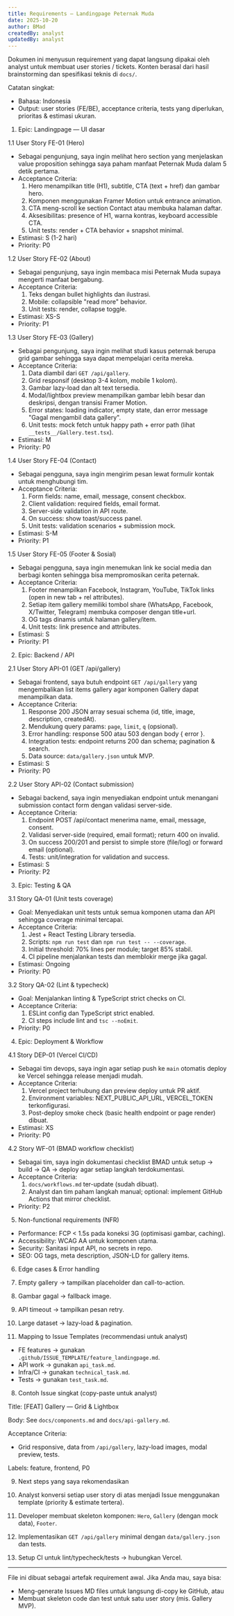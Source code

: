 ```yaml
---
title: Requirements — Landingpage Peternak Muda
date: 2025-10-20
author: BMad
createdBy: analyst
updatedBy: analyst
---
```


Dokumen ini menyusun requirement yang dapat langsung dipakai oleh analyst untuk membuat user stories / tickets. Konten berasal dari hasil brainstorming dan spesifikasi teknis di `docs/`.

Catatan singkat:
- Bahasa: Indonesia
- Output: user stories (FE/BE), acceptance criteria, tests yang diperlukan, prioritas & estimasi ukuran.

1. Epic: Landingpage — UI dasar

1.1 User Story FE-01 (Hero)
- Sebagai pengunjung, saya ingin melihat hero section yang menjelaskan value proposition sehingga saya paham manfaat Peternak Muda dalam 5 detik pertama.
- Acceptance Criteria:
  1. Hero menampilkan title (H1), subtitle, CTA (text + href) dan gambar hero.
  2. Komponen menggunakan Framer Motion untuk entrance animation.
  3. CTA meng-scroll ke section Contact atau membuka halaman daftar.
  4. Aksesibilitas: presence of H1, warna kontras, keyboard accessible CTA.
  5. Unit tests: render + CTA behavior + snapshot minimal.
- Estimasi: S (1-2 hari)
- Priority: P0

1.2 User Story FE-02 (About)
- Sebagai pengunjung, saya ingin membaca misi Peternak Muda supaya mengerti manfaat bergabung.
- Acceptance Criteria:
  1. Teks dengan bullet highlights dan ilustrasi.
  2. Mobile: collapsible "read more" behavior.
  3. Unit tests: render, collapse toggle.
- Estimasi: XS-S
- Priority: P1

1.3 User Story FE-03 (Gallery)
- Sebagai pengunjung, saya ingin melihat studi kasus peternak berupa grid gambar sehingga saya dapat mempelajari cerita mereka.
- Acceptance Criteria:
  1. Data diambil dari `GET /api/gallery`.
  2. Grid responsif (desktop 3-4 kolom, mobile 1 kolom).
  3. Gambar lazy-load dan alt text tersedia.
  4. Modal/lightbox preview menampilkan gambar lebih besar dan deskripsi, dengan transisi Framer Motion.
  5. Error states: loading indicator, empty state, dan error message "Gagal mengambil data gallery".
  6. Unit tests: mock fetch untuk happy path + error path (lihat `__tests__/Gallery.test.tsx`).
- Estimasi: M
- Priority: P0

1.4 User Story FE-04 (Contact)
- Sebagai pengguna, saya ingin mengirim pesan lewat formulir kontak untuk menghubungi tim.
- Acceptance Criteria:
  1. Form fields: name, email, message, consent checkbox.
  2. Client validation: required fields, email format.
  3. Server-side validation in API route.
  4. On success: show toast/success panel.
  5. Unit tests: validation scenarios + submission mock.
- Estimasi: S-M
- Priority: P1

1.5 User Story FE-05 (Footer & Sosial)
- Sebagai pengguna, saya ingin menemukan link ke social media dan berbagi konten sehingga bisa mempromosikan cerita peternak.
- Acceptance Criteria:
  1. Footer menampilkan Facebook, Instagram, YouTube, TikTok links (open in new tab + rel attributes).
  2. Setiap item gallery memiliki tombol share (WhatsApp, Facebook, X/Twitter, Telegram) membuka composer dengan title+url.
  3. OG tags dinamis untuk halaman gallery/item.
  4. Unit tests: link presence and attributes.
- Estimasi: S
- Priority: P1

2. Epic: Backend / API

2.1 User Story API-01 (GET /api/gallery)
- Sebagai frontend, saya butuh endpoint `GET /api/gallery` yang mengembalikan list items gallery agar komponen Gallery dapat menampilkan data.
- Acceptance Criteria:
  1. Response 200 JSON array sesuai schema (id, title, image, description, createdAt).
  2. Mendukung query params: `page`, `limit`, `q` (opsional).
  3. Error handling: response 500 atau 503 dengan body { error }.
  4. Integration tests: endpoint returns 200 dan schema; pagination & search.
  5. Data source: `data/gallery.json` untuk MVP.
- Estimasi: S
- Priority: P0

2.2 User Story API-02 (Contact submission)
- Sebagai backend, saya ingin menyediakan endpoint untuk menangani submission contact form dengan validasi server-side.
- Acceptance Criteria:
  1. Endpoint POST /api/contact menerima name, email, message, consent.
  2. Validasi server-side (required, email format); return 400 on invalid.
  3. On success 200/201 and persist to simple store (file/log) or forward email (optional).
  4. Tests: unit/integration for validation and success.
- Estimasi: S
- Priority: P2

3. Epic: Testing & QA

3.1 Story QA-01 (Unit tests coverage)
- Goal: Menyediakan unit tests untuk semua komponen utama dan API sehingga coverage minimal tercapai.
- Acceptance Criteria:
  1. Jest + React Testing Library tersedia.
  2. Scripts: `npm run test` dan `npm run test -- --coverage`.
  3. Initial threshold: 70% lines per module; target 85% stabil.
  4. CI pipeline menjalankan tests dan memblokir merge jika gagal.
- Estimasi: Ongoing
- Priority: P0

3.2 Story QA-02 (Lint & typecheck)
- Goal: Menjalankan linting & TypeScript strict checks on CI.
- Acceptance Criteria:
  1. ESLint config dan TypeScript strict enabled.
  2. CI steps include lint and `tsc --noEmit`.
- Priority: P0

4. Epic: Deployment & Workflow

4.1 Story DEP-01 (Vercel CI/CD)
- Sebagai tim devops, saya ingin agar setiap push ke `main` otomatis deploy ke Vercel sehingga release menjadi mudah.
- Acceptance Criteria:
  1. Vercel project terhubung dan preview deploy untuk PR aktif.
  2. Environment variables: NEXT_PUBLIC_API_URL, VERCEL_TOKEN terkonfigurasi.
  3. Post-deploy smoke check (basic health endpoint or page render) dibuat.
- Estimasi: XS
- Priority: P0

4.2 Story WF-01 (BMAD workflow checklist)
- Sebagai tim, saya ingin dokumentasi checklist BMAD untuk setup → build → QA → deploy agar setiap langkah terdokumentasi.
- Acceptance Criteria:
  1. `docs/workflows.md` ter-update (sudah dibuat).
  2. Analyst dan tim paham langkah manual; optional: implement GitHub Actions that mirror checklist.
- Priority: P2

5. Non-functional requirements (NFR)

- Performance: FCP < 1.5s pada koneksi 3G (optimisasi gambar, caching).
- Accessibility: WCAG AA untuk komponen utama.
- Security: Sanitasi input API, no secrets in repo.
- SEO: OG tags, meta description, JSON-LD for gallery items.

6. Edge cases & Error handling

1. Empty gallery → tampilkan placeholder dan call-to-action.
2. Gambar gagal → fallback image.
3. API timeout → tampilkan pesan retry.
4. Large dataset → lazy-load & pagination.

7. Mapping to Issue Templates (recommendasi untuk analyst)

- FE features → gunakan `.github/ISSUE_TEMPLATE/feature_landingpage.md`.
- API work → gunakan `api_task.md`.
- Infra/CI → gunakan `technical_task.md`.
- Tests → gunakan `test_task.md`.

8. Contoh Issue singkat (copy-paste untuk analyst)

Title: [FEAT] Gallery — Grid & Lightbox

Body: See `docs/components.md` and `docs/api-gallery.md`.

Acceptance Criteria:
- Grid responsive, data from `/api/gallery`, lazy-load images, modal preview, tests.

Labels: feature, frontend, P0

9. Next steps yang saya rekomendasikan

1. Analyst konversi setiap user story di atas menjadi Issue menggunakan template (priority & estimate tertera).
2. Developer membuat skeleton komponen: `Hero`, `Gallery` (dengan mock data), `Footer`.
3. Implementasikan `GET /api/gallery` minimal dengan `data/gallery.json` dan tests.
4. Setup CI untuk lint/typecheck/tests → hubungkan Vercel.

---

File ini dibuat sebagai artefak requirement awal. Jika Anda mau, saya bisa:
- Meng-generate Issues MD files untuk langsung di-copy ke GitHub, atau
- Membuat skeleton code dan test untuk satu user story (mis. Gallery MVP).
